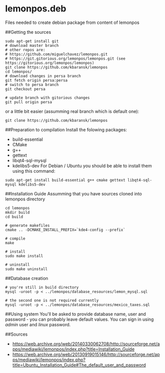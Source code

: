 lemonpos.deb
============

Files needed to create debian package from content of lemonpos

##Getting the sources
```
sudo apt-get install git
# download master branch
# other repos are:
# https://github.com/miguelchavez/lemonpos.git
# https://git.gitorious.org/lemonpos/lemonpos.git (see https://gitorious.org/lemonpos/lemonpos)
git clone https://github.com/kbaransk/lemonpos
cd lemonpos/
# download changes in persa branch
git fetch origin persa:persa
# switch to persa branch
git checkout persa

# update branch with gitorious changes
git pull origin persa
```
or a little bit easier (assumming real branch which is default one):
```
git clone https://github.com/kbaransk/lemonpos
```

##Preparation to compilation
Install the folowing packages:
* build-essential
* CMake
* g++
* gettext
* libqt4-sql-mysql
* kdelibs5-dev
For Debian / Ubuntu you should be able to install them using this command:
```
sudo apt-get install build-essential g++ cmake gettext libqt4-sql-mysql kdelibs5-dev
```

##Installation Guide
Assumming that you have sources cloned into lemonpos directory
```
cd lemonpos
mkdir build
cd build

# generate makefiles
cmake .. -DCMAKE_INSTALL_PREFIX=`kde4-config --prefix`

# compile
make

# install
sudo make install

# uninstall
sudo make uninstall
```

##Database creation
```
# you're still in build directory
mysql -uroot -p < ../lemonpos/database_resources/lemon_mysql.sql

# the second one is not required currently
mysql -uroot -p < ../lemonpos/database_resources/mexico_taxes.sql
```

##Using system
You'll be asked to provide database name, user and password - you can probably leave default values.
You can sign in using *admin* user and *linux* password.

##Sources
* https://web.archive.org/web/20140330062708/http://sourceforge.net/apps/mediawiki/lemonpos/index.php?title=Installation_Guide
* https://web.archive.org/web/20130919015146/http://sourceforge.net/apps/mediawiki/lemonpos/index.php?title=Ubuntu_Installation_Guide#The_default_user_and_password
